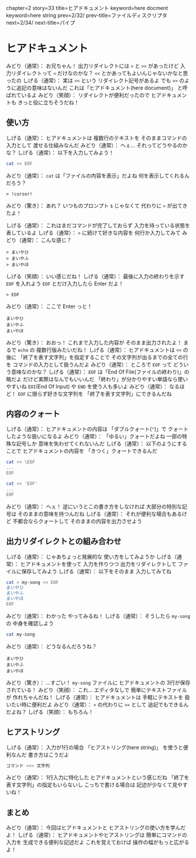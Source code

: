 chapter=2
story=33
title=ヒアドキュメント
keyword=here docment
keyword=here string
prev=2/32/
prev-title=ファイルディスクリプタ
next=2/34/
next-title=パイプ

# ヒアドキュメント

みどり（通常）：
  お兄ちゃん！
  出力リダイレクトには
  `>` と `>>` があったけど
  入力リダイレクトって `<` だけなのかな？
  `<<` とかあってもよいんじゃないかなと思ったの
しげる（通常）：
  実は `<<` という
  リダイレクト記号があるよ
  でも `>>` のように追記の意味はないんだ
  これは「ヒアドキュメント(here document)」
  と呼ばれているよ
みどり（笑顔）：
  リダイレクトが便利だったので
  ヒアドキュメントも
  きっと役に立ちそうだね！

## 使い方

しげる（通常）：
  ヒアドキュメントは
  複数行のテキストを
  そのままコマンドの入力として
  渡せる仕組みなんだ
みどり（通常）：
  へぇ…
  それってどうやるのかな？
しげる（通常）：
  以下を入力してみよう！

```bash
cat << EOF
```

みどり（通常）：
  `cat` は「ファイルの内容を表示」だよね
  何を表示してくれるんだろう？

```console
> !cursor!
```

みどり（驚き）：
  あれ？
  いつものプロンプト `$` じゃなくて
  代わりに `>` が出てきたよ！

しげる（通常）：
  これはまだコマンドが完了しておらず
  入力を待っている状態を表しているよ
しげる（通常）：
  `>` に続けて好きな内容を
  何行か入力してみて
みどり（通常）：
  こんな感じ？

```console
> まいやひ
> まいやふ
> まいやほ
```

しげる（笑顔）：
  いい感じだね！
しげる（通常）：
  最後に入力の終わりを示す `EOF` を入れよう
  `EOF` とだけ入力したら Enter だよ！

```console
> EOF
```

みどり（通常）：
  ここで Enter っと！

```console
まいやひ
まいやふ
まいやほ
```

みどり（驚き）：
  おおっ！
  これまで入力した内容が
  そのまま出力されたよ！
  まるで `echo` の
  複数行版みたいだね！
しげる（通常）：
  ヒアドキュメントは `<<` の後に
  「終了を表す文字列」を指定することで
  その文字列が出るまでの全ての行を
  コマンドの入力として扱うんだよ
みどり（通常）：
  ところで `EOF` って
  どういう意味なのかな？
しげる（通常）：
  `EOF` は「End Of File(ファイルの終わり)」の略だよ
  だけど実際はなんでもいいんだ
  「終わり」が分かりやすい単語なら使いやすいね
  `EOI`(End Of Input) や `END` を使う人も多いよ
みどり（通常）：
  なるほど！
  `EOF` に限らず好きな文字列を
  「終了を表す文字列」にできるんだね

## 内容のクォート

しげる（通常）：
  ヒアドキュメントの内容は
  「ダブルクォート(`"`)」で
  クォートしたような扱いになるよ
みどり（通常）：
  「ゆるい」クォートだよね
  一部の特殊な記号しか
  意味を失わせてくれないんだ
しげる（通常）：
  以下のようにすることで
  ヒアドキュメントの内容を
  「きつく」クォートできるんだ

```bash
cat << \EOF
...
EOF
```

```bash
cat << 'EOF'
...
EOF
```

みどり（通常）：
  へぇ！
  逆にいうとこの書き方をしなければ
  大部分の特別な記号は
  そのままの意味を持つんだね
しげる（通常）：
  それが便利な場合もあるけど
  不都合ならクォートして
  そのままの内容を出力させよう

## 出力リダイレクトとの組み合わせ

しげる（通常）：
  じゃあちょっと発展的な
  使い方をしてみようか
しげる（通常）：
  ヒアドキュメントを使って
  入力を作りつつ
  出力をリダイレクトして
  ファイルに保存してみよう
しげる（通常）：
  以下をそのまま
  入力してみてね

```bash
cat > my-song << EOF
まいやひ
まいやふ
まいやほ
EOF
```

みどり（通常）：
  わかった
  やってみるね！
しげる（通常）：
  そうしたら
  `my-song` の
  中身を確認しよう

```bash
cat my-song
```

みどり（通常）：
  どうなるんだろうね？

```console
まいやひ
まいやふ
まいやほ
```

みどり（驚き）：
  …すごい！
  `my-song` ファイルに
  ヒアドキュメントの
  3行が保存されている！
みどり（笑顔）：
  これ…
  エディタなしで
  簡単にテキストファイルが
  作れちゃんだね！
しげる（通常）：
  ヒアドキュメントは
  手軽にテキストを
  扱いたい時に便利だよ
みどり（通常）：
  `>` の代わりに `>>` として
  追記でもできるんだよね？
しげる（笑顔）：
  もちろん！

## ヒアストリング

しげる（通常）：
  入力が1行の場合
  「ヒアストリング(here string)」
  を使うと便利なんだ
  書き方はこうだよ

```bash
コマンド <<< 文字列
```

みどり（通常）：
  1行入力に特化した
  ヒアドキュメントという感じだね
  「終了を表す文字列」の指定もいらないし
  こっちで書ける場合は
  記述が少なくて見やすいね！

## まとめ

みどり（通常）：
  今回はヒアドキュメントと
  ヒアストリングの使い方を学んだよ！
しげる（通常）：
  ヒアドキュメントやヒアストリングは
  簡単にコマンドの入力を
  生成できる便利な記述だよ
  これを覚えておけば
  操作の幅がもっと広がるよ！

